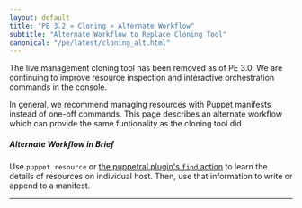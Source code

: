 ```yaml
---
layout: default
title: "PE 3.2 » Cloning » Alternate Workflow"
subtitle: "Alternate Workflow to Replace Cloning Tool"
canonical: "/pe/latest/cloning_alt.html"
---
```



The live management cloning tool has been removed as of PE 3.0. We are continuing to improve resource inspection and interactive orchestration commands in the console.

In general, we recommend managing resources with Puppet manifests instead of one-off commands. This page describes an alternate workflow which can provide the same funtionality as the cloning tool did.

##### Alternate Workflow in Brief
Use `puppet resource` or [the puppetral plugin's `find` action](./orchestration_actions.html#find) to learn the details of resources on individual host. Then, use that information to write or append to a manifest.

* * *
